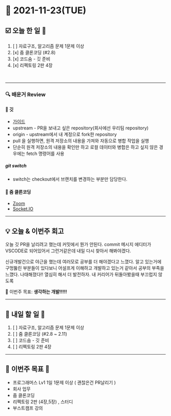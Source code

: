 # 📆 2021-11-23(TUE)
## ☑️ 오늘 한 일 📑
1. [ ] 자료구조, 알고리즘 문제 1문제 이상  
2. [x] 줌 클론코딩 (#2.8)
3. [x] 코드숨 - 깃 준비
4. [x] 리펙토링 2판 4장

<br>

***

### 🔍️ 배운거 Review
#### 🌈 깃  
- [가이드](https://github.com/ikaruce/git-style-guide)
- upstream - PR을 보내고 싶은 repository(회사에선 우리팀 repository)
- origin - upstream에서 내 계정으로 fork한 repository  
- pull 을 실행하면, 원격 저장소의 내용을 가져와 자동으로 병합 작업을 실행
- 단순히 원격 저장소의 내용을 확인만 하고 로컬 데이터와 병합은 하고 싶지 않은 경우에는 fetch 명령어를 사용

##### git switch
- switch는 checkout에서 브랜치를 변경하는 부분만 담당한다.

#### 🌈 줌 클론코딩
- [Zoom](https://github.com/Kyuwon53/Zoom)
- [Socket.IO](https://socket.io/)

***
## 💡  오늘 & 이번주 회고 

오늘 깃 PR을 날리려고 했는데 커밋에서 뭔가 안된다. commit 메시지 에디터가 VSCODE로 되어있어서 그런거같은데 내일 다시 찾아서 해봐야겠다. 

신규개발건으로 야근을 했는데 여러모로 공부를 더 해야겠다고 느꼈다. 알고 있는거에 구멍뚫린 부분들이 있다보니 어설프게 이해하고 개발하고 있는거 같아서 
공부의 부족을 느꼈다. 나태해졌다!! 열심히 해서 더 발전하자. 내 커리어가 뒤돌아봤을때 부끄럽지 않도록 



🎯 이번주 목표: **생각하는 개발!!!!!** 

***

## 🎯 내일 할 일 🎯
1. [ ] 자료구조, 알고리즘 문제 1문제 이상  
2. [ ] 줌 클론코딩 (#2.8 ~ 2.11)
3. [ ] 코드숨 - 깃 준비
4. [ ] 리펙토링 2판 4장

***

## 🏁 이번주 목표 🏁   
- 프로그래머스 Lv1 1일 1문제 이상 ( 괜찮은건 PR날리기 )
- 회사 업무
- 줌 클론코딩
- 리펙토링 2판 (4장,5장) , 스터디
- 부스트캠프 강의 



